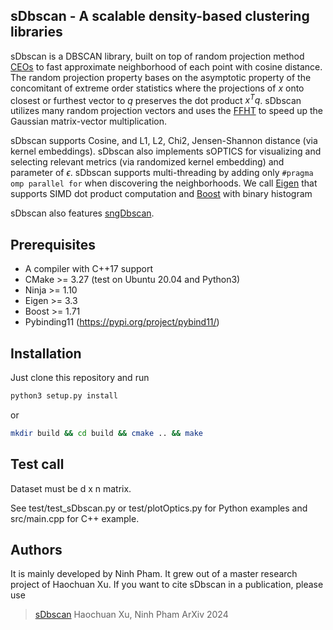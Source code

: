 ## sDbscan - A scalable density-based clustering libraries

sDbscan is a DBSCAN library, built on top of random projection method [CEOs](https://dl.acm.org/doi/10.1145/3447548.3467345) to fast approximate neighborhood of each point with cosine distance.
The random projection property bases on the asymptotic property of the concomitant of extreme order statistics where the projections of $x$ onto closest or furthest vector to $q$ preserves the dot product $x^T q$.
sDbscan utilizes many random projection vectors and uses the [FFHT](https://github.com/FALCONN-LIB/FFHT) to speed up the Gaussian matrix-vector multiplication.

sDbscan supports Cosine, and L1, L2, Chi2, Jensen-Shannon distance (via kernel embeddings).
sDbscan also implements sOPTICS for visualizing and selecting relevant metrics (via randomized kernel embedding) and parameter of $\epsilon$.
sDbscan supports multi-threading by adding only ```#pragma omp parallel for``` when discovering the neighborhoods.
We call [Eigen](https://eigen.tuxfamily.org/index.php?title=Main_Page) that supports SIMD dot product computation and [Boost](https://www.boost.org/) with binary histogram

sDbscan also features [sngDbscan](https://github.com/jenniferjang/subsampled_neighborhood_graph_dbscan).


## Prerequisites

* A compiler with C++17 support
* CMake >= 3.27 (test on Ubuntu 20.04 and Python3)
* Ninja >= 1.10 
* Eigen >= 3.3
* Boost >= 1.71
* Pybinding11 (https://pypi.org/project/pybind11/) 

## Installation

Just clone this repository and run

```bash
python3 setup.py install
```

or 

```bash
mkdir build && cd build && cmake .. && make
```


## Test call


Dataset must be d x n matrix.

See test/test_sDbscan.py or test/plotOptics.py for Python examples and src/main.cpp for C++ example.


## Authors

It is mainly developed by Ninh Pham. It grew out of a master research project of Haochuan Xu.
If you want to cite sDbscan in a publication, please use

> [sDbscan](https://arxiv.org/pdf/2402.15679)
> Haochuan Xu, Ninh Pham
> ArXiv 2024



